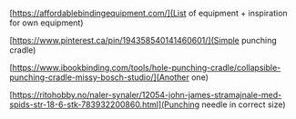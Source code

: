 [https://affordablebindingequipment.com/](List of equipment + inspiration for own equipment)

[https://www.pinterest.ca/pin/194358540141460601/](Simple punching cradle)

[https://www.ibookbinding.com/tools/hole-punching-cradle/collapsible-punching-cradle-missy-bosch-studio/](Another one)

[https://ritohobby.no/naler-synaler/12054-john-james-stramajnale-med-spids-str-18-6-stk-783932200860.html](Punching needle in correct size)
